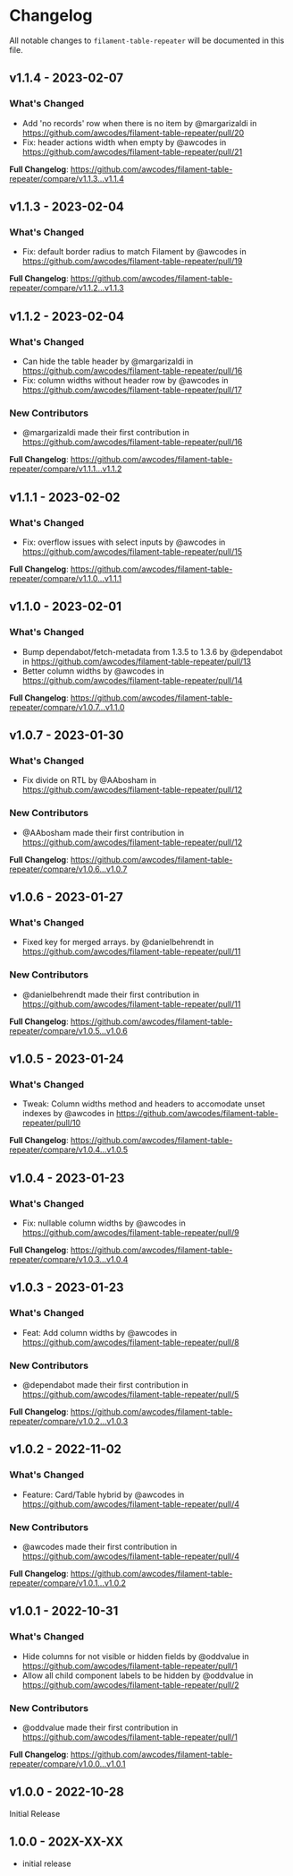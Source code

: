 # Changelog

All notable changes to `filament-table-repeater` will be documented in this file.

## v1.1.4 - 2023-02-07

### What's Changed

- Add 'no records' row when there is no item by @margarizaldi in https://github.com/awcodes/filament-table-repeater/pull/20
- Fix: header actions width when empty by @awcodes in https://github.com/awcodes/filament-table-repeater/pull/21

**Full Changelog**: https://github.com/awcodes/filament-table-repeater/compare/v1.1.3...v1.1.4

## v1.1.3 - 2023-02-04

### What's Changed

- Fix: default border radius to match Filament by @awcodes in https://github.com/awcodes/filament-table-repeater/pull/19

**Full Changelog**: https://github.com/awcodes/filament-table-repeater/compare/v1.1.2...v1.1.3

## v1.1.2 - 2023-02-04

### What's Changed

- Can hide the table header by @margarizaldi in https://github.com/awcodes/filament-table-repeater/pull/16
- Fix: column widths without header row by @awcodes in https://github.com/awcodes/filament-table-repeater/pull/17

### New Contributors

- @margarizaldi made their first contribution in https://github.com/awcodes/filament-table-repeater/pull/16

**Full Changelog**: https://github.com/awcodes/filament-table-repeater/compare/v1.1.1...v1.1.2

## v1.1.1 - 2023-02-02

### What's Changed

- Fix: overflow issues with select inputs by @awcodes in https://github.com/awcodes/filament-table-repeater/pull/15

**Full Changelog**: https://github.com/awcodes/filament-table-repeater/compare/v1.1.0...v1.1.1

## v1.1.0 - 2023-02-01

### What's Changed

- Bump dependabot/fetch-metadata from 1.3.5 to 1.3.6 by @dependabot in https://github.com/awcodes/filament-table-repeater/pull/13
- Better column widths by @awcodes in https://github.com/awcodes/filament-table-repeater/pull/14

**Full Changelog**: https://github.com/awcodes/filament-table-repeater/compare/v1.0.7...v1.1.0

## v1.0.7 - 2023-01-30

### What's Changed

- Fix divide on RTL by @AAbosham in https://github.com/awcodes/filament-table-repeater/pull/12

### New Contributors

- @AAbosham made their first contribution in https://github.com/awcodes/filament-table-repeater/pull/12

**Full Changelog**: https://github.com/awcodes/filament-table-repeater/compare/v1.0.6...v1.0.7

## v1.0.6 - 2023-01-27

### What's Changed

- Fixed key for merged arrays. by @danielbehrendt in https://github.com/awcodes/filament-table-repeater/pull/11

### New Contributors

- @danielbehrendt made their first contribution in https://github.com/awcodes/filament-table-repeater/pull/11

**Full Changelog**: https://github.com/awcodes/filament-table-repeater/compare/v1.0.5...v1.0.6

## v1.0.5 - 2023-01-24

### What's Changed

- Tweak: Column widths method and headers to accomodate unset indexes by @awcodes in https://github.com/awcodes/filament-table-repeater/pull/10

**Full Changelog**: https://github.com/awcodes/filament-table-repeater/compare/v1.0.4...v1.0.5

## v1.0.4 - 2023-01-23

### What's Changed

- Fix: nullable column widths by @awcodes in https://github.com/awcodes/filament-table-repeater/pull/9

**Full Changelog**: https://github.com/awcodes/filament-table-repeater/compare/v1.0.3...v1.0.4

## v1.0.3 - 2023-01-23

### What's Changed

- Feat: Add column widths by @awcodes in https://github.com/awcodes/filament-table-repeater/pull/8

### New Contributors

- @dependabot made their first contribution in https://github.com/awcodes/filament-table-repeater/pull/5

**Full Changelog**: https://github.com/awcodes/filament-table-repeater/compare/v1.0.2...v1.0.3

## v1.0.2 - 2022-11-02

### What's Changed

- Feature: Card/Table hybrid by @awcodes in https://github.com/awcodes/filament-table-repeater/pull/4

### New Contributors

- @awcodes made their first contribution in https://github.com/awcodes/filament-table-repeater/pull/4

**Full Changelog**: https://github.com/awcodes/filament-table-repeater/compare/v1.0.1...v1.0.2

## v1.0.1 - 2022-10-31

### What's Changed

- Hide columns for not visible or hidden fields by @oddvalue in https://github.com/awcodes/filament-table-repeater/pull/1
- Allow all child component labels to be hidden by @oddvalue in https://github.com/awcodes/filament-table-repeater/pull/2

### New Contributors

- @oddvalue made their first contribution in https://github.com/awcodes/filament-table-repeater/pull/1

**Full Changelog**: https://github.com/awcodes/filament-table-repeater/compare/v1.0.0...v1.0.1

## v1.0.0 - 2022-10-28

Initial Release

## 1.0.0 - 202X-XX-XX

- initial release
